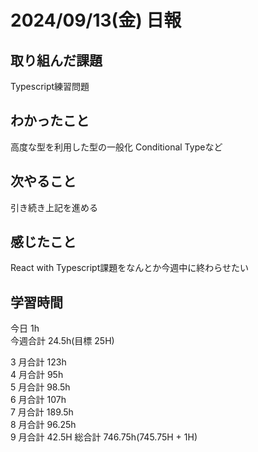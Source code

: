 # 2024/09/13(金) 日報

## 取り組んだ課題
Typescript練習問題

## わかったこと
高度な型を利用した型の一般化
Conditional Typeなど

## 次やること
引き続き上記を進める

## 感じたこと
React with Typescript課題をなんとか今週中に終わらせたい

## 学習時間

今日 1h
<br />
今週合計 24.5h(目標 25H)
<br />

3 月合計 123h
<br />
4 月合計 95h
<br />
5 月合計 98.5h
<br />
6 月合計 107h
<br />
7 月合計 189.5h
<br />
8 月合計 96.25h
<br />
9 月合計 42.5H
総合計 746.75h(745.75H + 1H)
